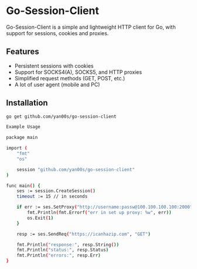 # Go-Session-Client

Go-Session-Client is a simple and lightweight HTTP client for Go, with support for sessions, cookies and proxies.

## Features
- Persistent sessions with cookies
- Support for SOCKS4(A), SOCKS5, and HTTP proxies
- Simplified request methods (GET, POST, etc.)
- A lot of user agent (mobile and PC)

## Installation

```bash
go get github.com/yan00s/go-session-client

Example Usage

package main

import (
	"fmt"
	"os"

	session "github.com/yan00s/go-session-client"
)

func main() {
	ses := session.CreateSession()
	timeout := 15 // in seconds

	if err := ses.SetProxy("http://username:passw@100.100.100.100:2000", timeout); err != nil {
		fmt.Println(fmt.Errorf("err in set up proxy: %w", err))
		os.Exit(1)
	}

	resp := ses.SendReq("https://icanhazip.com", "GET")

	fmt.Println("response:", resp.String())
	fmt.Println("status:", resp.Status)
	fmt.Println("errors:", resp.Err)
}
```